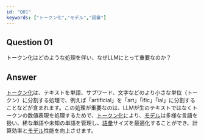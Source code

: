 ```yaml
---
id: "Q01"
keywords: ["トークン化","モデル","語彙"]
---
```


## Question 01

トークン化はどのような処理を伴い、なぜLLMにとって重要なのか？

## Answer

[トークン化](../keypoints/トークン化.md?context=ai)は、テキストを単語、サブワード、文字などのより小さな単位（トークン）に分割する処理で、例えば「artificial」を「art」「ific」「ial」に分割することなどが含まれます。この処理が重要なのは、LLMが生のテキストではなくトークンの数値表現を処理するためで、[トークン化](../keypoints/トークン化.md?context=ai)により、[モデル](../keypoints/モデル.md?context=ai)は多様な言語を扱い、稀な単語や未知の単語を管理し、[語彙](../keypoints/語彙.md?context=ai)サイズを最適化することができ、計算効率と[モデル](../keypoints/モデル.md?context=ai)性能を向上させます。
